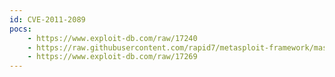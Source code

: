```yaml
---
id: CVE-2011-2089
pocs:
    - https://www.exploit-db.com/raw/17240
    - https://raw.githubusercontent.com/rapid7/metasploit-framework/master/modules/exploits/windows/scada/iconics_webhmi_setactivexguid.rb
    - https://www.exploit-db.com/raw/17269
---
```

